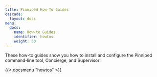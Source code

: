 ```yaml
---
title: Pinniped How-To Guides
cascade:
  layout: docs
menu:
  docs:
    name: How-to Guides
    identifier: howtos
    weight: 50
---
```


These how-to guides show you how to install and configure the Pinniped command-line tool, Concierge, and Supervisor:

{{< docsmenu "howtos" >}}
